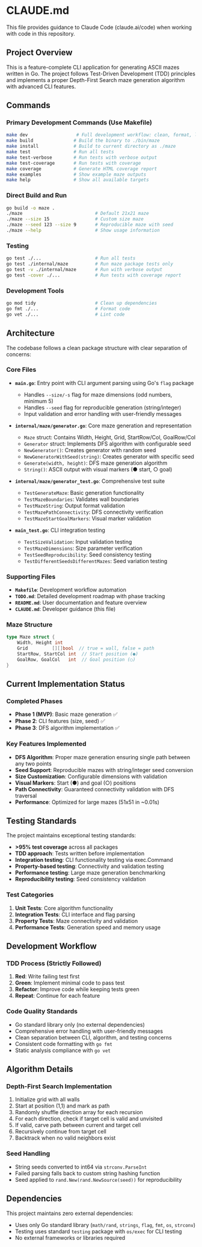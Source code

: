 # CLAUDE.md

This file provides guidance to Claude Code (claude.ai/code) when working with code in this repository.

## Project Overview

This is a feature-complete CLI application for generating ASCII mazes written in Go. The project follows Test-Driven Development (TDD) principles and implements a proper Depth-First Search maze generation algorithm with advanced CLI features.

## Commands

### Primary Development Commands (Use Makefile)
```bash
make dev                  # Full development workflow: clean, format, lint, test, build
make build               # Build the binary to ./bin/maze
make install             # Build to current directory as ./maze
make test                # Run all tests
make test-verbose        # Run tests with verbose output
make test-coverage       # Run tests with coverage
make coverage            # Generate HTML coverage report
make examples            # Show example maze outputs
make help                # Show all available targets
```

### Direct Build and Run
```bash
go build -o maze .
./maze                           # Default 21x21 maze
./maze --size 15                 # Custom size maze
./maze --seed 123 --size 9       # Reproducible maze with seed
./maze --help                    # Show usage information
```

### Testing
```bash
go test ./...                    # Run all tests
go test ./internal/maze          # Run maze package tests only
go test -v ./internal/maze       # Run with verbose output
go test -cover ./...             # Run tests with coverage report
```

### Development Tools
```bash
go mod tidy                      # Clean up dependencies
go fmt ./...                     # Format code
go vet ./...                     # Lint code
```

## Architecture

The codebase follows a clean package structure with clear separation of concerns:

### Core Files
- **`main.go`**: Entry point with CLI argument parsing using Go's `flag` package
  - Handles `--size/-s` flag for maze dimensions (odd numbers, minimum 5)
  - Handles `--seed` flag for reproducible generation (string/integer)
  - Input validation and error handling with user-friendly messages

- **`internal/maze/generator.go`**: Core maze generation and representation
  - `Maze` struct: Contains Width, Height, Grid, StartRow/Col, GoalRow/Col
  - `Generator` struct: Implements DFS algorithm with configurable seed
  - `NewGenerator()`: Creates generator with random seed
  - `NewGeneratorWithSeed(string)`: Creates generator with specific seed
  - `Generate(width, height)`: DFS maze generation algorithm
  - `String()`: ASCII output with visual markers (● start, ○ goal)

- **`internal/maze/generator_test.go`**: Comprehensive test suite
  - `TestGenerateMaze`: Basic generation functionality
  - `TestMazeBoundaries`: Validates wall boundaries
  - `TestMazeString`: Output format validation
  - `TestMazePathConnectivity`: DFS connectivity verification
  - `TestMazeStartGoalMarkers`: Visual marker validation

- **`main_test.go`**: CLI integration testing
  - `TestSizeValidation`: Input validation testing
  - `TestMazeDimensions`: Size parameter verification
  - `TestSeedReproducibility`: Seed consistency testing
  - `TestDifferentSeedsDifferentMazes`: Seed variation testing

### Supporting Files
- **`Makefile`**: Development workflow automation
- **`TODO.md`**: Detailed development roadmap with phase tracking
- **`README.md`**: User documentation and feature overview
- **`CLAUDE.md`**: Developer guidance (this file)

### Maze Structure
```go
type Maze struct {
    Width, Height int
    Grid         [][]bool  // true = wall, false = path
    StartRow, StartCol int  // Start position (●)
    GoalRow, GoalCol   int  // Goal position (○)
}
```

## Current Implementation Status

### Completed Phases
- **Phase 1 (MVP)**: Basic maze generation ✅
- **Phase 2**: CLI features (size, seed) ✅
- **Phase 3**: DFS algorithm implementation ✅

### Key Features Implemented
- **DFS Algorithm**: Proper maze generation ensuring single path between any two points
- **Seed Support**: Reproducible mazes with string/integer seed conversion
- **Size Customization**: Configurable dimensions with validation
- **Visual Markers**: Start (●) and goal (○) positions
- **Path Connectivity**: Guaranteed connectivity validation with DFS traversal
- **Performance**: Optimized for large mazes (51x51 in ~0.01s)

## Testing Standards

The project maintains exceptional testing standards:
- **>95% test coverage** across all packages
- **TDD approach**: Tests written before implementation
- **Integration testing**: CLI functionality testing via exec.Command
- **Property-based testing**: Connectivity and validation testing
- **Performance testing**: Large maze generation benchmarking
- **Reproducibility testing**: Seed consistency validation

### Test Categories
1. **Unit Tests**: Core algorithm functionality
2. **Integration Tests**: CLI interface and flag parsing
3. **Property Tests**: Maze connectivity and validation
4. **Performance Tests**: Generation speed and memory usage

## Development Workflow

### TDD Process (Strictly Followed)
1. **Red**: Write failing test first
2. **Green**: Implement minimal code to pass test
3. **Refactor**: Improve code while keeping tests green
4. **Repeat**: Continue for each feature

### Code Quality Standards
- Go standard library only (no external dependencies)
- Comprehensive error handling with user-friendly messages
- Clean separation between CLI, algorithm, and testing concerns
- Consistent code formatting with `go fmt`
- Static analysis compliance with `go vet`

## Algorithm Details

### Depth-First Search Implementation
1. Initialize grid with all walls
2. Start at position (1,1) and mark as path
3. Randomly shuffle direction array for each recursion
4. For each direction, check if target cell is valid and unvisited
5. If valid, carve path between current and target cell
6. Recursively continue from target cell
7. Backtrack when no valid neighbors exist

### Seed Handling
- String seeds converted to int64 via `strconv.ParseInt`
- Failed parsing falls back to custom string hashing function
- Seed applied to `rand.New(rand.NewSource(seed))` for reproducibility

## Dependencies

This project maintains zero external dependencies:
- Uses only Go standard library (`math/rand`, `strings`, `flag`, `fmt`, `os`, `strconv`)
- Testing uses standard `testing` package with `os/exec` for CLI testing
- No external frameworks or libraries required
